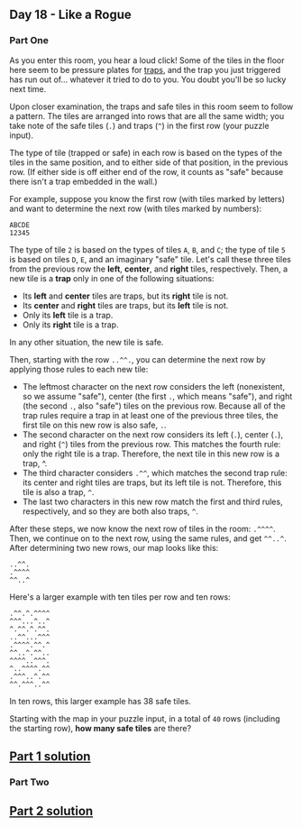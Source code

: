 ## Day 18 - Like a Rogue

### Part One

As you enter this room, you hear a loud click! Some of the tiles in the floor here seem to be
pressure plates for [traps][3], and the trap you just triggered has run out of... whatever it
tried to do to you. You doubt you'll be so lucky next time.

Upon closer examination, the traps and safe tiles in this room seem to follow a pattern. The tiles
are arranged into rows that are all the same width; you take note of the safe tiles (`.`) and
traps (`^`) in the first row (your puzzle input).

The type of tile (trapped or safe) in each row is based on the types of the tiles in the same
position, and to either side of that position, in the previous row. (If either side is off either
end of the row, it counts as "safe" because there isn't a trap embedded in the wall.)

For example, suppose you know the first row (with tiles marked by letters) and want to determine
the next row (with tiles marked by numbers):

```
ABCDE
12345
```

The type of tile `2` is based on the types of tiles `A`, `B`, and `C`; the type of tile `5` is
based on tiles `D`, `E`, and an imaginary "safe" tile. Let's call these three tiles from the
previous row the **left**, **center**, and **right** tiles, respectively. Then, a new tile is a
**trap** only in one of the following situations:

 * Its **left** and **center** tiles are traps, but its **right** tile is not.
 * Its **center** and **right** tiles are traps, but its **left** tile is not.
 * Only its **left** tile is a trap.
 * Only its **right** tile is a trap.

In any other situation, the new tile is safe.

Then, starting with the row `..^^.`, you can determine the next row by applying those rules to
each new tile:

 * The leftmost character on the next row considers the left (nonexistent, so we assume "safe"),
    center (the first `.`, which means "safe"), and right (the second `.`, also "safe") tiles on
    the previous row. Because all of the trap rules require a trap in at least one of the previous
    three tiles, the first tile on this new row is also safe, `.`.
 * The second character on the next row considers its left (`.`), center (`.`), and right (`^`)
    tiles from the previous row. This matches the fourth rule: only the right tile is a trap.
    Therefore, the next tile in this new row is a trap, ^.
 * The third character considers `.^^`, which matches the second trap rule: its center and right
    tiles are traps, but its left tile is not. Therefore, this tile is also a trap, `^`.
 * The last two characters in this new row match the first and third rules, respectively, and so
    they are both also traps, `^`.

After these steps, we now know the next row of tiles in the room: `.^^^^`. Then, we continue on
to the next row, using the same rules, and get `^^..^`. After determining two new rows, our map
looks like this:

```
..^^.
.^^^^
^^..^
```

Here's a larger example with ten tiles per row and ten rows:

```
.^^.^.^^^^
^^^...^..^
^.^^.^.^^.
..^^...^^^
.^^^^.^^.^
^^..^.^^..
^^^^..^^^.
^..^^^^.^^
.^^^..^.^^
^^.^^^..^^
```

In ten rows, this larger example has 38 safe tiles.

Starting with the map in your puzzle input, in a total of `40` rows (including the starting row),
**how many safe tiles** are there?

[Part 1 solution][1]
--------------------

### Part Two



[Part 2 solution][2]
--------------------


[1]: part_1.py
[2]: part_2.py
[3]: https://nethackwiki.com/wiki/Trap
